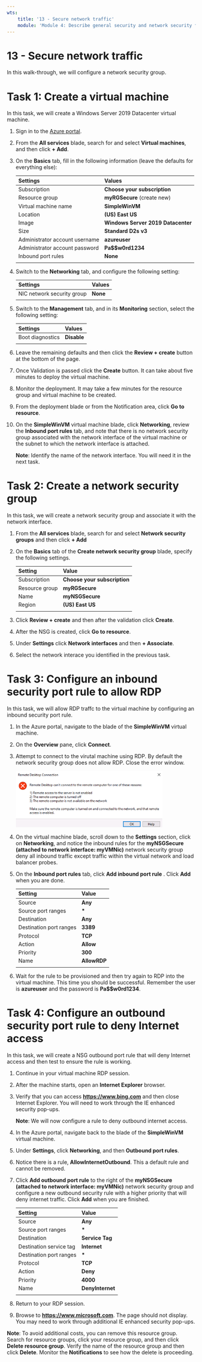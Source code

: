 ```yaml
---
wts:
    title: '13 - Secure network traffic'
    module: 'Module 4: Describe general security and network security features'
---
```

# 13 - Secure network traffic

In this walk-through, we will configure a network security group.

# Task 1: Create a virtual machine

In this task, we will create a Windows Server 2019 Datacenter virtual machine. 

1. Sign in to the [Azure portal](https://portal.azure.com).

2. From the **All services** blade, search for and select **Virtual machines**, and then click **+ Add**.

3. On the **Basics** tab, fill in the following information (leave the defaults for everything else):

    | Settings | Values |
    |  -- | -- |
    | Subscription | **Choose your subscription**|
    | Resource group | **myRGSecure** (create new) |
    | Virtual machine name | **SimpleWinVM** |
    | Location | **(US) East US**|
    | Image | **Windows Server 2019 Datacenter**|
    | Size | **Standard D2s v3**|
    | Administrator account username | **azureuser** |
    | Administrator account password | **Pa$$w0rd1234**|
    | Inbound port rules | **None**|
    | | |

4. Switch to the **Networking** tab, and configure the following setting:

    | Settings | Values |
    | -- | -- |
    | NIC network security group | **None**|
    | | |

5. Switch to the **Management** tab, and in its **Monitoring** section, select the following setting:

    | Settings | Values |
    | -- | -- |
    | Boot diagnostics | **Disable**|
    | | |

6. Leave the remaining defaults and then click the **Review + create** button at the bottom of the page.

7. Once Validation is passed click the **Create** button. It can take about five minutes to deploy the virtual machine.

8. Monitor the deployment. It may take a few minutes for the resource group and virtual machine to be created. 

9. From the deployment blade or from the Notification area, click **Go to resource**. 

10. On the **SimpleWinVM** virtual machine blade, click **Networking**, review the **Inbound port rules** tab, and note that there is no network security group associated with the network interface of the virtual machine or the subnet to which the network interface is attached.

    **Note**: Identify the name of the network interface. You will need it in the next task.

# Task 2: Create a network security group

In this task, we will create a network security group and associate it with the network interface.

1. From the **All services** blade, search for and select **Network security groups** and then click **+ Add**

2. On the **Basics** tab of the **Create network security group** blade, specify the following settings.

    | Setting | Value |
    | -- | -- |
    | Subscription | **Choose your subscription** |
    | Resource group | **myRGSecure** |
    | Name | **myNSGSecure** |
    | Region | **(US) East US**  |
    | | |

3. Click **Review + create** and then after the validation click **Create**.

4. After the NSG is created, click **Go to resource**.

5. Under **Settings** click **Network interfaces** and then **+ Associate**.

6. Select the network interace you identified in the previous task. 

# Task 3: Configure an inbound security port rule to allow RDP

In this task, we will allow RDP traffc to the virtual machine by configuring an inbound security port rule. 

1. In the Azure portal, navigate to the blade of the **SimpleWinVM** virtual machine. 

2. On the **Overview** pane, click **Connect**.

3. Attempt to connect to the virutal machine using RDP. By default the network security group does not allow RDP. Close the error window. 

    ![Screenshot of the error message that the virtual machine connection has failed.](../images/1201.png)

4. On the virtual machine blade, scroll down to the **Settings** section, click on **Networking**, and notice the inbound rules for the **myNSGSecure (attached to network interface: myVMNic)** network security group deny all inbound traffic except traffic within the virtual network and load balancer probes.

5. On the **Inbound port rules** tab, click **Add inbound port rule** . Click **Add** when you are done. 

    | Setting | Value |
    | -- | -- |
    | Source | **Any**|
    | Source port ranges | **\*** |
    | Destination | **Any** |
    | Destination port ranges | **3389** |
    | Protocol | **TCP** |
    | Action | **Allow** |
    | Priority | **300** |
    | Name | **AllowRDP** |
    | | |

6. Wait for the rule to be provisioned and then try again to RDP into the virtual machine. This time you should be successful. Remember the user is **azureuser** and the password is **Pa$$w0rd1234**.

# Task 4: Configure an outbound security port rule to deny Internet access

In this task, we will create a NSG outbound port rule that will deny Internet access and then test to ensure the rule is working.

1. Continue in your virtual machine RDP session. 

2. After the machine starts, open an **Internet Explorer** browser. 

3. Verify that you can access **https://www.bing.com** and then close Internet Explorer. You will need to work through the IE enhanced security pop-ups. 

    **Note**: We will now configure a rule to deny outbound internet access. 

4. In the Azure portal, navigate back to the blade of the **SimpleWinVM** virtual machine. 

5. Under **Settings**, click **Networking**, and then **Outbound port rules**.

6. Notice there is a rule, **AllowInternetOutbound**. This a default rule and cannot be removed. 

7. Click **Add outbound port rule** to the right of the **myNSGSecure  (attached to network interface: myVMNic)** network security group and configure a new outbound security rule with a higher priority that will deny internet traffic. Click **Add** when you are finished. 

    | Setting | Value |
    | -- | -- |
    | Source | **Any**|
    | Source port ranges | **\*** |
    | Destination | **Service Tag** |
    | Destination service tag | **Internet** |
    | Destination port ranges | **\*** |
    | Protocol | **TCP** |
    | Action | **Deny** |
    | Priority | **4000** |
    | Name | **DenyInternet** |
    | | |

8. Return to your RDP session. 

9. Browse to **https://www.microsoft.com**. The page should not display. You may need to work through additional IE enhanced security pop-ups.  

**Note**: To avoid additional costs, you can remove this resource group. Search for resource groups, click your resource group, and then click **Delete resource group**. Verify the name of the resource group and then click **Delete**. Monitor the **Notifications** to see how the delete is proceeding.
